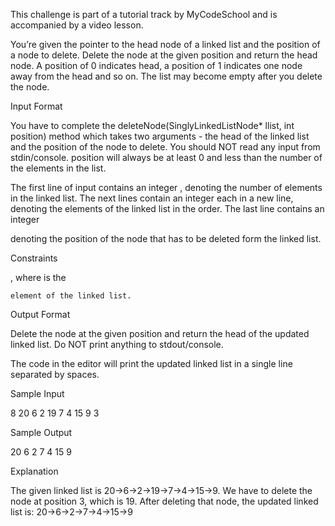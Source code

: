 This challenge is part of a tutorial track by MyCodeSchool and is accompanied by a video lesson.

You’re given the pointer to the head node of a linked list and the position of a node to delete. Delete the node at the given position and return the head node. A position of 0 indicates head, a position of 1 indicates one node away from the head and so on. The list may become empty after you delete the node.

Input Format

You have to complete the deleteNode(SinglyLinkedListNode* llist, int position) method which takes two arguments - the head of the linked list and the position of the node to delete. You should NOT read any input from stdin/console. position will always be at least 0 and less than the number of the elements in the list.

The first line of input contains an integer
, denoting the number of elements in the linked list.
The next lines contain an integer each in a new line, denoting the elements of the linked list in the order.
The last line contains an integer

denoting the position of the node that has to be deleted form the linked list.

Constraints

, where is the

    element of the linked list.

Output Format

Delete the node at the given position and return the head of the updated linked list. Do NOT print anything to stdout/console.

The code in the editor will print the updated linked list in a single line separated by spaces.

Sample Input

8
20
6
2
19
7
4
15
9
3

Sample Output

20 6 2 7 4 15 9

Explanation

The given linked list is 20->6->2->19->7->4->15->9. We have to delete the node at position 3, which is 19. After deleting that node, the updated linked list is: 20->6->2->7->4->15->9
